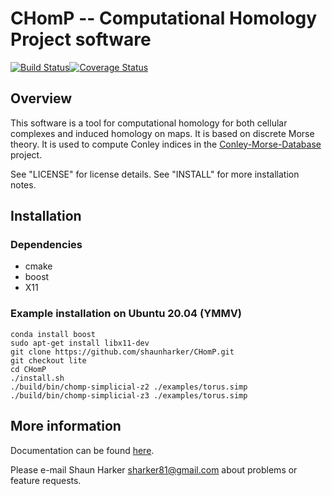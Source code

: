 # CHomP -- Computational Homology Project software

[![Build Status](https://travis-ci.org/shaunharker/CHomP.svg?branch=lite)](https://travis-ci.org/shaunharker/CHomP)[![Coverage Status](https://coveralls.io/repos/shaunharker/CHomP/badge.svg?branch=lite)](https://coveralls.io/r/shaunharker/CHomP?branch=lite)


## Overview
This software is a tool for computational homology for both cellular complexes and induced homology on maps. It is based on discrete Morse theory. It is used to compute Conley indices in the [Conley-Morse-Database](https://github.com/shaunharker/conley-morse-database) project.

See "LICENSE" for license details.
See "INSTALL" for more installation notes.

## Installation

### Dependencies

* cmake
* boost
* X11

### Example installation on Ubuntu 20.04 (YMMV)

```
conda install boost
sudo apt-get install libx11-dev
git clone https://github.com/shaunharker/CHomP.git
git checkout lite
cd CHomP
./install.sh
./build/bin/chomp-simplicial-z2 ./examples/torus.simp
./build/bin/chomp-simplicial-z3 ./examples/torus.simp
```

## More information

Documentation can be found [here](http://chomp.rutgers.edu/Projects/Databases_for_the_Global_Dynamics/software/LorentzCenterAugust2014.pdf).

Please e-mail Shaun Harker sharker81@gmail.com
about problems or feature requests.
